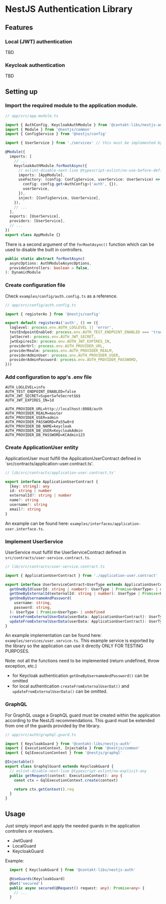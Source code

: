 # NestJS Authentication Library

## Features

### Local (JWT) authentication
TBD

### Keycloak authentication
TBD

## Setting up
### Import the required module to the application module.
```typescript
// app/src/app.module.ts

import { AuthConfig, KeycloakAuthModule } from '@contakt-libs/nestjs-auth'
import { Module } from '@nestjs/common'
import { ConfigService } from '@nestjs/config'

import { UserService } from './services' // this must be implemented by the application

@Module({
  imports: [
    // ...
    KeycloakAuthModule.forRootAsync({
      // eslint-disable-next-line @typescript-eslint/no-use-before-define
      imports: [AppModule],
      useFactory: (config: ConfigService, userService: UserService) => ({
        config: config.get<AuthConfig>('auth', {}),
        userService,
      }),
      inject: [ConfigService, UserService],
    }),
    // ...
  ],
  exports: [UserService],
  providers: [UserService],
  // ...
})
export class AppModule {}
```

There is a second argument of the `forRootAsync()` function which can be used to disable the built in controllers.
```typescript
public static abstract forRootAsync(
  asyncOptions: AuthModuleAsyncOptions,
  provideControllers: boolean = false,
): DynamicModule
```

### Create configuration file
Check `examples/config/auth.config.ts` as a reference.
```typescript
// app/src/config/auth.config.ts

import { registerAs } from '@nestjs/config'

export default registerAs('auth', () => ({
  loglevel: process.env.AUTH_LOGLEVEL || 'error',
  testEndpointEnabled: process.env.AUTH_TEST_ENDPOINT_ENABLED === 'true',
  jwtSecret: process.env.AUTH_JWT_SECRET,
  jwtExpiresIn: process.env.AUTH_JWT_EXPIRES_IN,
  providerUrl: process.env.AUTH_PROVIDER_URL,
  providerRealm: process.env.AUTH_PROVIDER_REALM,
  providerAdminUser: process.env.AUTH_PROVIDER_USER,
  providerAdminPassword: process.env.AUTH_PROVIDER_PASSWORD,
}))
```

### Add configuration to app's .env file
```dotenv
AUTH_LOGLEVEL=info
AUTH_TEST_ENDPOINT_ENABLED=false
AUTH_JWT_SECRET=SuperSafeSecret$$$
AUTH_JWT_EXPIRES_IN=1d

AUTH_PROVIDER_URL=http://localhost:8088/auth
AUTH_PROVIDER_REALM=master
AUTH_PROVIDER_USER=admin
AUTH_PROVIDER_PASSWORD=Pa55w0rd
AUTH_PROVIDER_DB_NAME=keycloak
AUTH_PROVIDER_DB_USER=KeycloakAdmin
AUTH_PROVIDER_DB_PASSWORD=KCAdmin123
```

### Create ApplicationUser entity
ApplicationUser must fulfill the ApplicationUserContract defined in `src/contracts/application-user.contract.ts'.
```typescript
// lib/src/contracts/application-user.contract.ts'

export interface ApplicationUserContract {
  [key: string]: any
  id: string | number
  externalId?: string | number
  name?: string
  username?: string
  email?: string
}
```

An example can be found here: `examples/interfaces/application-user.interface.ts`.

### Implement UserService
UserService must fulfill the UserServiceContract defined in `src/contracts/user-service.contract.ts`.
```typescript
// lib/src/contracts/user-service.contract.ts

import { ApplicationUserContract } from './application-user.contract'

export interface UserServiceContract<UserType extends ApplicationUserContract> {
  getOneById(userId: string | number): UserType | Promise<UserType> | undefined
  getOneByExternalId(externalId: string | number): UserType | Promise<UserType> | undefined
  getOneByUsernameAndPassword(
    username: string,
    password: string,
  ): UserType | Promise<UserType> | undefined
  createFromExternalUserData(userData: ApplicationUserContract): UserType | Promise<UserType>
  updateFromExternalUserData(userData: ApplicationUserContract): UserType | Promise<UserType>
}
```

An example implementation can be found here: `examples/services/user.service.ts`. This example service is exported
by the library so the application can use it directly ONLY FOR TESTING PURPOSES.

Note: not all the functions need to be implemented (return undefined, throw exception, etc.)
 * for Keycloak authentication `getOneByUsernameAndPassword()` can be omitted
 * for local authentication `createFromExternalUserDat()` and `updateFromExternalUserData()` can be omitted.
 
### GraphQL
For GraphQL usage a GraphQL guard must be created within the application according to the NestJS recommendations.
This guard must be extended from one of the guards provided by the library.
```typescript
// app/src/auth/graphql.guard.ts

import { KeycloakGuard } from '@contakt-libs/nestjs-auth'
import { ExecutionContext, Injectable } from '@nestjs/common'
import { GqlExecutionContext } from '@nestjs/graphql'

@Injectable()
export class GraphqlGuard extends KeycloakGuard {
  // eslint-disable-next-line @typescript-eslint/no-explicit-any
  public getRequest(context: ExecutionContext): any {
    const ctx = GqlExecutionContext.create(context)

    return ctx.getContext().req
  }
}
```

## Usage
Just simply import and apply the needed guards in the application controllers or resolvers.
* JwtGuard
* LocalGuard
* KeycloakGuard

Example:
```typescript
  import { KeycloakGuard } from '@contakt-libs/nestjs-auth'

  @UseGuards(KeycloakGuard)
  @Get('secured')
  public async secured(@Request() request: any): Promise<any> {
    // ...
  }
```
